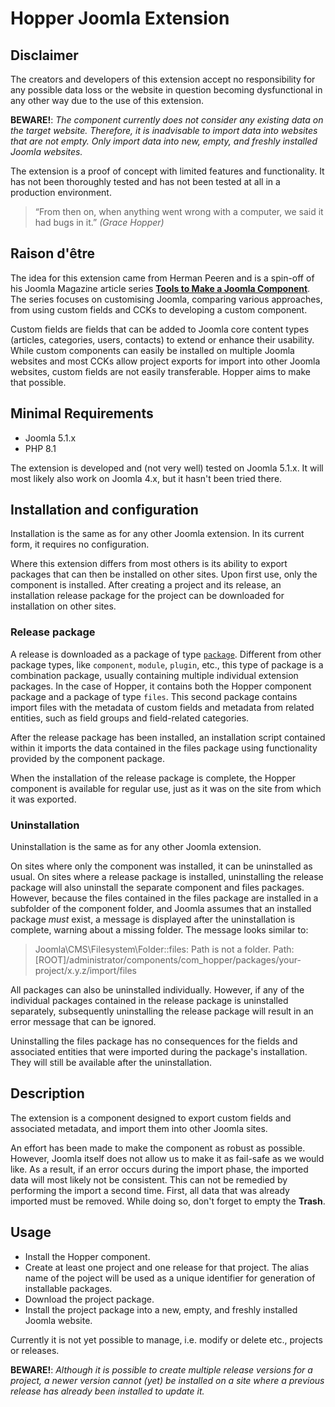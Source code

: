 # Hopper Joomla Extension

## Disclaimer

The creators and developers of this extension accept no responsibility for any possible data loss or the website in
question becoming dysfunctional in any other way due to the use of this extension.

**BEWARE!**: *The component currently does not consider any existing data on the target website. Therefore, it is
inadvisable to import data into websites that are not empty. Only import data into new, empty, and freshly installed
Joomla websites.*

The extension is a proof of concept with limited features and functionality. It has not been thoroughly tested and has
not been tested at all in a production environment.

> “From then on, when anything went wrong with a computer, we said it had bugs in it.”
_(Grace Hopper)_

## Raison d'être

The idea for this extension came from Herman Peeren and is a spin-off of his Joomla Magazine article series [**Tools to
Make a Joomla Component**](https://magazine.joomla.org/all-issues/july-2024/episode-1-introduction-and-core-solution).
The series focuses on customising Joomla, comparing various approaches, from using custom fields and CCKs to developing
a custom component.

Custom fields are fields that can be added to Joomla core content types (articles, categories, users, contacts) to
extend or enhance their usability. While custom components can easily be installed on multiple Joomla websites and most
CCKs allow project exports for import into other Joomla websites, custom fields are not easily transferable. Hopper
aims to make that possible.

## Minimal Requirements

- Joomla 5.1.x
- PHP 8.1

The extension is developed and (not very well) tested on Joomla 5.1.x. It will most likely also work on Joomla 4.x,
but it hasn't been tried there.

## Installation and configuration ##

Installation is the same as for any other Joomla extension. In its current form, it requires no configuration.

Where this extension differs from most others is its ability to export packages that can then be installed on other
sites. Upon first use, only the component is installed. After creating a project and its release, an installation
release package for the project can be downloaded for installation on other sites.

### Release package

A release is downloaded as a package of type [`package`](https://docs.joomla.org/Package). Different from other package
types, like `component`, `module`, `plugin`, etc., this type of package is a combination package, usually containing
multiple individual extension packages. In the case of Hopper, it contains both the Hopper component package and a
package of type `files`. This second package contains import files with the metadata of custom fields and metadata from
related entities, such as field groups and field-related categories.

After the release package has been installed, an installation script contained within it imports the data contained in
the files package using functionality provided by the component package.

When the installation of the release package is complete, the Hopper component is available for regular use, just as it
was on the site from which it was exported.

### Uninstallation

Uninstallation is the same as for any other Joomla extension.

On sites where only the component was installed, it can be uninstalled as usual. On sites where a release package is
installed, uninstalling the release package will also uninstall the separate component and files packages. However,
because the files contained in the files package are installed in a subfolder of the component folder, and Joomla
assumes that an installed package _must_ exist, a message is displayed after the uninstallation is complete, warning
about a missing folder. The message looks similar to:

> Joomla\CMS\Filesystem\Folder::files: Path is not a folder. Path:
> [ROOT]/administrator/components/com_hopper/packages/your-project/x.y.z/import/files

All packages can also be uninstalled individually. However, if any of the individual packages contained in the release
package is uninstalled separately, subsequently uninstalling the release package will result in an error message that
can be ignored.

Uninstalling the files package has no consequences for the fields and associated entities that were imported during the
package's installation. They will still be available after the uninstallation.

## Description

The extension is a component designed to export custom fields and associated metadata, and import them into other
Joomla sites.

An effort has been made to make the component as robust as possible. However, Joomla itself does not allow us to make it
as fail-safe as we would like. As a result, if an error occurs during the import phase, the imported data will most
likely not be consistent. This can not be remedied by performing the import a second time. First, all data that was
already imported must be removed. While doing so, don't forget to empty the **Trash**.

## Usage

- Install the Hopper component.
- Create at least one project and one release for that project. The alias name of the poject will be used as a unique
  identifier for generation of installable packages.
- Download the project package.
- Install the project package into a new, empty, and freshly installed Joomla website.

Currently it is not yet possible to manage, i.e. modify or delete etc., projects or releases.

**BEWARE!**: *Although it is possible to create multiple release versions for a project, a newer version cannot (yet) be
installed on a site where a previous release has already been installed to update it.*
